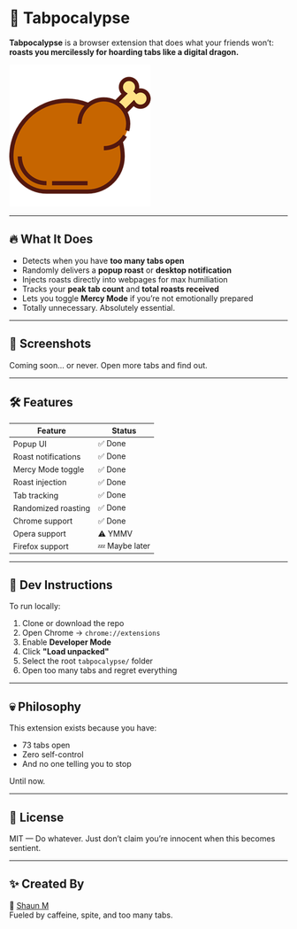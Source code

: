 # 🧨 Tabpocalypse

**Tabpocalypse** is a browser extension that does what your friends won’t:  
**roasts you mercilessly for hoarding tabs like a digital dragon.**

![Tabpocalypse Banner](./icon.png)

---

## 🔥 What It Does

- Detects when you have **too many tabs open**  
- Randomly delivers a **popup roast** or **desktop notification**  
- Injects roasts directly into webpages for max humiliation  
- Tracks your **peak tab count** and **total roasts received**  
- Lets you toggle **Mercy Mode** if you’re not emotionally prepared  
- Totally unnecessary. Absolutely essential.

---

## 📸 Screenshots

Coming soon... or never. Open more tabs and find out.

---

## 🛠️ Features

| Feature            | Status   |
|--------------------|----------|
| Popup UI           | ✅ Done  |
| Roast notifications| ✅ Done  |
| Mercy Mode toggle  | ✅ Done  |
| Roast injection    | ✅ Done  |
| Tab tracking       | ✅ Done  |
| Randomized roasting| ✅ Done  |
| Chrome support     | ✅ Done  |
| Opera support      | ⚠️ YMMV  |
| Firefox support    | 💤 Maybe later

---

## 🧪 Dev Instructions

To run locally:

1. Clone or download the repo
2. Open Chrome → `chrome://extensions`
3. Enable **Developer Mode**
4. Click **"Load unpacked"**
5. Select the root `tabpocalypse/` folder
6. Open too many tabs and regret everything

---

## 💀 Philosophy

This extension exists because you have:
- 73 tabs open
- Zero self-control
- And no one telling you to stop

Until now.

---

## 📜 License

MIT — Do whatever. Just don’t claim you’re innocent when this becomes sentient.

---

## ✨ Created By

👾 [Shaun M](https://github.com/RatchetAndSkank)  
Fueled by caffeine, spite, and too many tabs.

